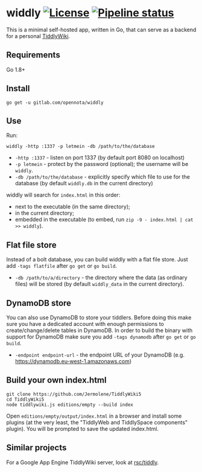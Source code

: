 widdly [![License](http://img.shields.io/:license-gpl3-blue.svg)](http://www.gnu.org/licenses/gpl-3.0.html) [![Pipeline status](https://gitlab.com/opennota/widdly/badges/master/pipeline.svg)](https://gitlab.com/opennota/widdly/commits/master)
======

This is a minimal self-hosted app, written in Go, that can serve as a backend
for a personal [TiddlyWiki](http://tiddlywiki.com/).

## Requirements

Go 1.8+

## Install

    go get -u gitlab.com/opennota/widdly

## Use

Run:

    widdly -http :1337 -p letmein -db /path/to/the/database

- `-http :1337` - listen on port 1337 (by default port 8080 on localhost)
- `-p letmein` - protect by the password (optional); the username will be `widdly`.
- `-db /path/to/the/database` - explicitly specify which file to use for the
  database (by default `widdly.db` in the current directory)

widdly will search for `index.html` in this order:

- next to the executable (in the same directory);
- in the current directory;
- embedded in the executable (to embed, run `zip -9 - index.html | cat >> widdly`).

## Flat file store

Instead of a bolt database, you can build widdly with a flat file store. Just add `-tags flatfile`
after `go get` or `go build`.

- `-db /path/to/a/directory` - the directory where the data (as ordinary files) will be stored
(by default `widdly_data` in the current directory).

## DynamoDB store

You can also use DynamoDB to store your tiddlers. Before doing this make sure you have a
dedicated account with enough permissions to create/change/delete tables in DynamoDB. In order
to build the binary with support for DynamoDB make sure you add `-tags dynamodb` after `go get` 
or `go build`.

- `-endpoint endpoint-url` - the endpoint URL of your DynamoDB (e.g. https://dynamodb.eu-west-1.amazonaws.com) 

## Build your own index.html

    git clone https://github.com/Jermolene/TiddlyWiki5
    cd TiddlyWiki5
    node tiddlywiki.js editions/empty --build index

Open `editions/empty/output/index.html` in a browser and install some plugins
(at the very least, the "TiddlyWeb and TiddlySpace components" plugin). You
will be prompted to save the updated index.html.

## Similar projects

For a Google App Engine TiddlyWiki server, look at [rsc/tiddly](https://github.com/rsc/tiddly).
